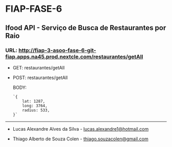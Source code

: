 # FIAP-FASE-6

## Ifood API - Serviço de Busca de Restaurantes por Raio

### URL: http://fiap-3-asoo-fase-6-git-fiap.apps.na45.prod.nextcle.com/restaurantes/getAll

- GET: restaurantes/getAll
- POST: restaurantes/getAll

    BODY:

      `{
          lat: 1287,
          long: 3764,
          radius: 533,
      }`



--------------------

    
- Lucas Alexandre Alves da Silva - lucas.alexandre1@hotmail.com
  
- Thiago Alberto de Souza Colen - thiago.souzacolen@gmail.com